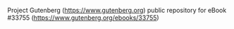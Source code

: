 Project Gutenberg (https://www.gutenberg.org) public repository for eBook #33755 (https://www.gutenberg.org/ebooks/33755)

